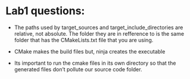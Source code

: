 # Lab1 questions:

* The paths used by target_sources and target_include_directories are relative, not absolute. The folder they are in refference to is the same folder that has  the CMakeLists.txt file that you are using.

* CMake makes the build files but, ninja creates the executable 

* Its important to run the cmake files in its own directory so that the generated files don’t pollute our source code folder.